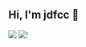 ## Hi, I'm jdfcc :wave:

![](https://github-readme-stats.vercel.app/api?username=jdfcc&theme=dark&show_icons=true) ![](https://github-readme-stats.vercel.app/api/top-langs/?username=jdfcc&theme=dark&layout=compact)'

